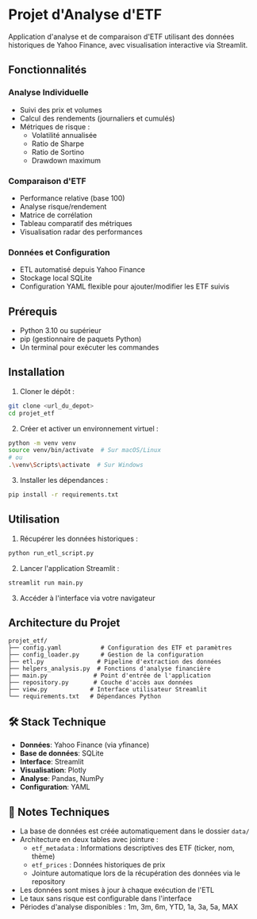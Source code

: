 # Projet d'Analyse d'ETF

Application d'analyse et de comparaison d'ETF utilisant des données historiques de Yahoo Finance, avec visualisation interactive via Streamlit.

## Fonctionnalités

### Analyse Individuelle

- Suivi des prix et volumes
- Calcul des rendements (journaliers et cumulés)
- Métriques de risque :
  - Volatilité annualisée
  - Ratio de Sharpe
  - Ratio de Sortino
  - Drawdown maximum

### Comparaison d'ETF

- Performance relative (base 100)
- Analyse risque/rendement
- Matrice de corrélation
- Tableau comparatif des métriques
- Visualisation radar des performances

### Données et Configuration

- ETL automatisé depuis Yahoo Finance
- Stockage local SQLite
- Configuration YAML flexible pour ajouter/modifier les ETF suivis

## Prérequis

- Python 3.10 ou supérieur
- pip (gestionnaire de paquets Python)
- Un terminal pour exécuter les commandes

## Installation

1. Cloner le dépôt :

```bash
git clone <url_du_depot>
cd projet_etf
```

2. Créer et activer un environnement virtuel :

```bash
python -m venv venv
source venv/bin/activate  # Sur macOS/Linux
# ou
.\venv\Scripts\activate  # Sur Windows
```

3. Installer les dépendances :

```bash
pip install -r requirements.txt
```

## Utilisation

1. Récupérer les données historiques :

```bash
python run_etl_script.py
```

2. Lancer l'application Streamlit :

```bash
streamlit run main.py
```

3. Accéder à l'interface via votre navigateur

## Architecture du Projet

```
projet_etf/
├── config.yaml           # Configuration des ETF et paramètres
├── config_loader.py      # Gestion de la configuration
├── etl.py               # Pipeline d'extraction des données
├── helpers_analysis.py  # Fonctions d'analyse financière
├── main.py             # Point d'entrée de l'application
├── repository.py       # Couche d'accès aux données
├── view.py            # Interface utilisateur Streamlit
└── requirements.txt   # Dépendances Python
```

## 🛠️ Stack Technique

- **Données**: Yahoo Finance (via yfinance)
- **Base de données**: SQLite
- **Interface**: Streamlit
- **Visualisation**: Plotly
- **Analyse**: Pandas, NumPy
- **Configuration**: YAML

## 📝 Notes Techniques

- La base de données est créée automatiquement dans le dossier `data/`
- Architecture en deux tables avec jointure :
  - `etf_metadata` : Informations descriptives des ETF (ticker, nom, thème)
  - `etf_prices` : Données historiques de prix
  - Jointure automatique lors de la récupération des données via le repository
- Les données sont mises à jour à chaque exécution de l'ETL
- Le taux sans risque est configurable dans l'interface
- Périodes d'analyse disponibles : 1m, 3m, 6m, YTD, 1a, 3a, 5a, MAX

